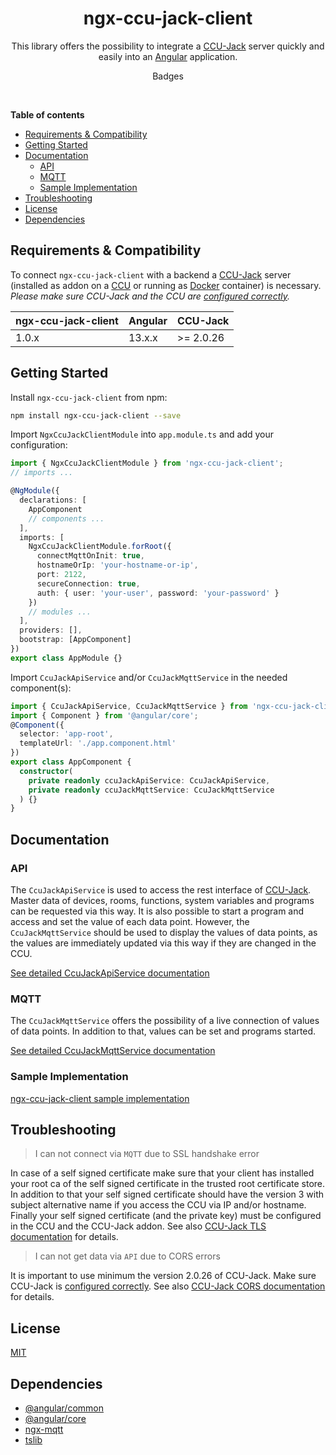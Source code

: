 <div align="center">
    <h1>ngx-ccu-jack-client</h1>
</div>

<p align="center">
This library offers the possibility to integrate a <a href="https://github.com/mdzio/ccu-jack">CCU-Jack</a> server quickly and easily into an <a href="https://angular.io/">Angular</a> application.
</p>

<p align="center">
 Badges
</p>

<br/>

**Table of contents**

- [Requirements & Compatibility](#requirements--compatibility)
- [Getting Started](#getting-started)
- [Documentation](#documentation)
  - [API](#api)
  - [MQTT](#mqtt)
  - [Sample Implementation](#sample-implementation)
- [Troubleshooting](#troubleshooting)
- [License](#license)
- [Dependencies](#dependencies)

## Requirements & Compatibility

To connect `ngx-ccu-jack-client` with a backend a [CCU-Jack](https://github.com/mdzio/ccu-jack) server (installed as addon on a [CCU](https://homematic-ip.com/de/produkt/smart-home-zentrale-ccu3) or running as [Docker](https://www.docker.com/) container) is necessary. *Please make sure CCU-Jack and the CCU are [configured correctly](https://github.com/mdzio/ccu-jack#installation-als-add-on-auf-der-ccu).*

| ngx-ccu-jack-client |    Angular    |  CCU-Jack      |
| ------------------- | ------------- | -------------- |
| 1.0.x               | 13.x.x        | >= 2.0.26      |

## Getting Started

Install `ngx-ccu-jack-client` from npm:

``` bash
npm install ngx-ccu-jack-client --save
```

Import `NgxCcuJackClientModule` into `app.module.ts` and add your configuration:

```typescript
import { NgxCcuJackClientModule } from 'ngx-ccu-jack-client';
// imports ...

@NgModule({
  declarations: [
    AppComponent
    // components ...
  ],
  imports: [
    NgxCcuJackClientModule.forRoot({
      connectMqttOnInit: true,
      hostnameOrIp: 'your-hostname-or-ip',
      port: 2122,
      secureConnection: true,
      auth: { user: 'your-user', password: 'your-password' }
    })
    // modules ...
  ],
  providers: [],
  bootstrap: [AppComponent]
})
export class AppModule {}
```

Import `CcuJackApiService` and/or `CcuJackMqttService` in the needed component(s):

```typescript
import { CcuJackApiService, CcuJackMqttService } from 'ngx-ccu-jack-client';
import { Component } from '@angular/core';
@Component({
  selector: 'app-root',
  templateUrl: './app.component.html'
})
export class AppComponent {
  constructor(
    private readonly ccuJackApiService: CcuJackApiService,
    private readonly ccuJackMqttService: CcuJackMqttService
  ) {}
}
```

## Documentation

### API

The `CcuJackApiService` is used to access the rest interface of [CCU-Jack](https://github.com/mdzio/ccu-jack). Master data of devices, rooms, functions, system variables and programs can be requested via this way. It is also possible to start a program and access and set the value of each data point. However, the `CcuJackMqttService` should be used to display the values of data points, as the values are immediately updated via this way if they are changed in the CCU.

[See detailed CcuJackApiService documentation](documentation-ccu-jack-api.md)

### MQTT

The `CcuJackMqttService` offers the possibility of a live connection of values of data points. In addition to that, values can be set and programs started.

[See detailed CcuJackMqttService documentation](documentation-ccu-jack-mqtt.md)

### Sample Implementation

[ngx-ccu-jack-client sample implementation](https://github.com/pottio/ngx-ccu-jack-client/tree/main/projects/sample-app)

## Troubleshooting

>I can not connect via ```MQTT``` due to SSL handshake error

In case of a self signed certificate make sure that your client has installed your root ca of the self signed certificate in the trusted root certificate store. In addition to that your self signed certificate should have the version 3 with subject alternative name if you access the CCU via IP and/or hostname. Finally your self signed certificate (and the private key) must be configured in the CCU and the CCU-Jack addon. See also [CCU-Jack TLS documentation](https://github.com/mdzio/ccu-jack#sicherer-zugriff-%C3%BCber-tls) for details.

>I can not get data via ```API``` due to CORS errors

It is important to use minimum the version 2.0.26 of CCU-Jack. Make sure CCU-Jack is [configured correctly](https://github.com/mdzio/ccu-jack#installation-als-add-on-auf-der-ccu). See also [CCU-Jack CORS documentation](https://github.com/mdzio/ccu-jack#cross-origin-resource-sharing-cors) for details.

## License

[MIT](../../LICENSE)

## Dependencies

- [@angular/common](https://github.com/angular/angular)
- [@angular/core](https://github.com/angular/angular)
- [ngx-mqtt](https://github.com/sclausen/ngx-mqtt)
- [tslib](https://github.com/microsoft/tslib)
